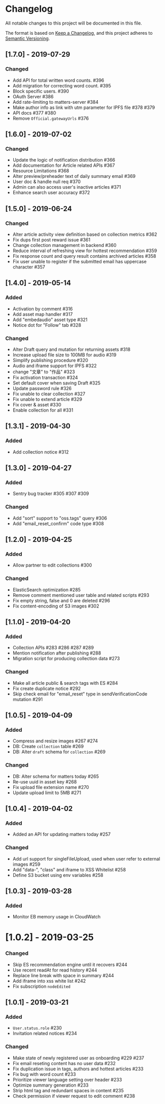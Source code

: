 # Changelog

All notable changes to this project will be documented in this file.

The format is based on [Keep a Changelog](https://keepachangelog.com/en/1.0.0/),
and this project adheres to [Semantic Versioning](https://semver.org/spec/v2.0.0.html).

## [1.7.0] - 2019-07-29

### Changed

- Add API for total written word counts. #396
- Add migration for correcting word count. #395
- Block specific users. #390
- OAuth Server #386
- Add rate-limiting to matters-server #384
- Make author info as link with utm parameter for IPFS file #378 #379
- API docs #377 #380
- Remove `Official.gatewayUrls` #376

## [1.6.0] - 2019-07-02

### Changed

- Update the logic of notification distribution #366
- Add documentation for Article related APIs #367
- Resource Limitations #368
- Alter preview/preheader text of daily summary email #369
- User doc & handle null req #370
- Admin can also access user's inactive articles #371
- Enhance search user accuracy #372

## [1.5.0] - 2019-06-24

### Changed

- Alter article activity view definition based on collection metrics #362
- Fix dups first post reward issue #361
- Change collection management in backend #360
- Reduce interval of refreshing view for hottest recommendation #359
- Fix response count and query result contains archived articles #358
- Fix user unable to register if the submitted email has uppercase character #357

## [1.4.0] - 2019-05-14

### Added

- Activation by comment #316
- Add asset map handler #317
- Add "embedaudio" asset type #321
- Notice dot for "Follow" tab #328

### Changed

- Alter Draft query and mutation for returning assets #318
- Increase upload file size to 100MB for audio #319
- Simplify publishing procedure #320
- Audio and iframe support for IPFS #322
- change "文章" to "作品" #323
- Fix activation transaction #324
- Set default cover when saving Draft #325
- Update password rule #326
- Fix unable to clear collection #327
- Fix unable to extend article #329
- Fix cover & asset #330
- Enable collection for all #331

## [1.3.1] - 2019-04-30

### Added

- Add collection notice #312

## [1.3.0] - 2019-04-27

### Added

- Sentry bug tracker #305 #307 #309

### Changed

- Add "sort" support to "oss.tags" query #306
- Add "email_reset_confirm" code type #308

## [1.2.0] - 2019-04-25

### Added

- Allow partner to edit collections #300

### Changed

- ElasticSearch optimization #285
- Remove comment mentioned user table and related scripts #293
- Fix empty string, false and 0 are deleted #296
- Fix content-encoding of S3 images #302

## [1.1.0] - 2019-04-20

### Added

- Collection APIs #283 #286 #287 #289
- Mention notification after publishing #288
- Migration script for producing collection data #273

### Changed

- Make all article public & search tags with ES #284
- Fix create duplicate notice #292
- Skip check email for "email_reset" type in sendVerificationCode mutation #291

## [1.0.5] - 2019-04-09

### Added

- Compress and resize images #267 #274
- DB: Create `collection` table #269
- DB: Alter `draft` schema for `collection` #269

### Changed

- DB: Alter schema for matters today #265
- Re-use uuid in asset key #268
- Fix upload file extension name #270
- Update upload limit to 5MB #271

## [1.0.4] - 2019-04-02

### Added

- Added an API for updating matters today #257

### Changed

- Add url support for singleFileUpload, used when user refer to external images #259
- Add "data-", "class" and iframe to XSS Whitelist #258
- Define S3 bucket using env variables #258

## [1.0.3] - 2019-03-28

### Added

- Monitor EB memory usage in CloudWatch

# [1.0.2] - 2019-03-25

### Changed

- Skip ES recommendation engine until it recovers #244
- Use recent readAt for read history #244
- Replace line break with space in summary #244
- Add iframe into xss white list #242
- Fix subscription `nodeEdited`

## [1.0.1] - 2019-03-21

### Added

- `User.status.role` #230
- Invitation related notices #234

### Changed

- Make state of newly registered user as onboarding #229 #237
- Fix email reseting content has no user data #232
- Fix duplication issue in tags, authors and hottest articles #233
- Fix bug with word count #233
- Prioritize viewer language setting over header #233
- Optimize summary generation #233
- Strip html tag and redundant spaces in content #235
- Check permission if viewer request to edit comment #238
